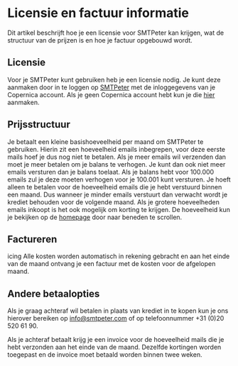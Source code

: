 # Licensie en factuur informatie

Dit artikel beschrijft hoe je een licensie voor SMTPeter kan krijgen, wat 
de structuur van de prijzen is en hoe je factuur opgebouwd wordt.

## Licensie

Voor je SMTPeter kunt gebruiken heb je een licensie nodig. Je kunt deze 
aanmaken door in te loggen op [SMTPeter](https://www.smtpeter.com/app/) met 
de inloggegevens van je Copernica account. Als je geen Copernica account 
hebt kun je die [hier](https://www.smtpeter.com/app/#/menu/register) 
aanmaken.

## Prijsstructuur

Je betaalt een kleine basishoeveelheid per maand om SMTPeter te gebruiken. 
Hierin zit een hoeveelheid emails inbegrepen, voor deze eerste mails 
hoef je dus nog niet te betalen. Als je meer emails wil verzenden dan 
moet je meer betalen om je balans te verhogen. Je kunt dan ook niet meer 
emails versturen dan je balans toelaat. Als je balans hebt voor 100.000 
emails zul je deze moeten verhogen voor je 100.001 kunt versturen. Je hoeft 
alleen te betalen voor de hoeveelheid emails die je hebt verstuurd binnen 
een maand. Dus wanneer je minder emails verstuurt dan verwacht wordt je 
krediet behouden voor de volgende maand. Als je grotere hoeveelheden 
emails inkoopt is het ook mogelijk om korting te krijgen. De hoeveelheid 
kun je bekijken op de [homepage](https://www.smtpeter.com/nl/) door naar 
beneden te scrollen.

## Factureren
icing
Alle kosten worden automatisch in rekening gebracht en aan het einde van 
de maand ontvang je een factuur met de kosten voor de afgelopen maand.

## Andere betaalopties

Als je graag achteraf wil betalen in plaats van krediet in te kopen kun 
je ons hierover bereiken op [info@smtpeter.com](mailto:info@smtpeter.com "email ons") of
op telefoonnummer +31 (0)20 520 61 90. 

Als je achteraf betaalt krijg je een invoice voor de hoeveelheid mails die 
je hebt verzonden aan het einde van de maand. Dezelfde kortingen worden 
toegepast en de invoice moet betaald worden binnen twee weken.
